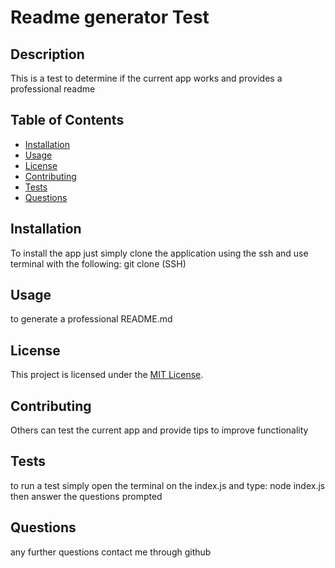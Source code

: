 
# Readme generator Test

## Description
This is a test to determine if the current app works and provides a professional readme

## Table of Contents
- [Installation](#installation)
- [Usage](#usage)
- [License](#license)
- [Contributing](#contributing)
- [Tests](#tests)
- [Questions](#questions)

## Installation
To install the app just simply clone the application using the ssh and use terminal with the following: git clone (SSH)

## Usage
to generate a professional README.md

## License
This project is licensed under the [MIT License](https://opensource.org/licenses/MIT).

## Contributing
Others can test the current app and provide tips to improve functionality

## Tests
to run a test simply open the terminal on the index.js and type: node index.js then answer the questions prompted

## Questions
any further questions contact me through github
